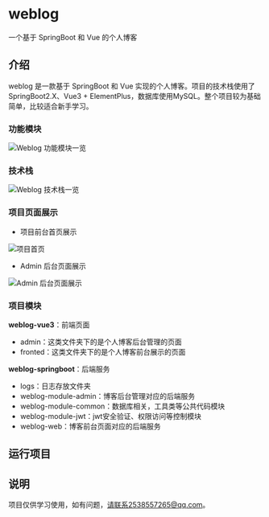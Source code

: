 # weblog
一个基于 SpringBoot 和 Vue 的个人博客



## 介绍



weblog 是一款基于 SpringBoot 和 Vue 实现的个人博客。项目的技术栈使用了 SpringBoot2.X、Vue3 + ElementPlus，数据库使用MySQL。整个项目较为基础简单，比较适合新手学习。



### **功能模块**



![Weblog 功能模块一览](../weblog/pictures/image-20240506200607798.png)



### 技术栈



![Weblog 技术栈一览](../weblog/pictures/image-20240506201453387.png)





### 项目页面展示

- 项目前台首页展示

![项目首页](../weblog/pictures/image-20240506201602850.png)



- Admin 后台页面展示

![Admin 后台页面展示](../weblog/pictures/image-20240506201709857.png)



### **项目模块**



**weblog-vue3**：前端页面

- admin：这类文件夹下的是个人博客后台管理的页面
- fronted：这类文件夹下的是个人博客前台展示的页面

**weblog-springboot**：后端服务

- logs：日志存放文件夹
- weblog-module-admin：博客后台管理对应的后端服务
- weblog-module-common：数据库相关，工具类等公共代码模块
- weblog-module-jwt：jwt安全验证、权限访问等控制模块
- weblog-web：博客前台页面对应的后端服务



## 运行项目



## 说明



项目仅供学习使用，如有问题，请联系2538557265@qq.com。
